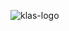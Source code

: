 ![klas-logo](https://github.com/OgaDavid/Klas/assets/104001201/c30f4952-c5ce-4d8d-91a2-e2fbfeceb666)
